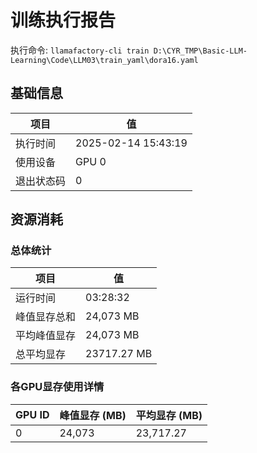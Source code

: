 # 训练执行报告
执行命令: `llamafactory-cli train D:\CYR_TMP\Basic-LLM-Learning\Code\LLM03\train_yaml\dora16.yaml`
## 基础信息
| 项目        | 值                           |
|-------------|------------------------------|
| 执行时间    | 2025-02-14 15:43:19 |
| 使用设备    | GPU 0          |
| 退出状态码  | 0                   |

## 资源消耗
### 总体统计
| 项目             | 值                 |
|------------------|--------------------|
| 运行时间         | 03:28:32           |
| 峰值显存总和     | 24,073 MB          |
| 平均峰值显存     | 24,073 MB          |
| 总平均显存       | 23717.27 MB          |

### 各GPU显存使用详情
| GPU ID | 峰值显存 (MB) | 平均显存 (MB) |
|--------|---------------|---------------|
| 0      |        24,073 |     23,717.27 |
